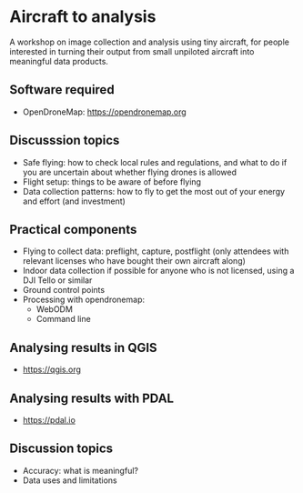 # Aircraft to analysis

A workshop on image collection and analysis using tiny aircraft, for people interested in turning their output from small unpiloted aircraft into meaningful data products.

## Software required
- OpenDroneMap: https://opendronemap.org

## Discusssion topics
- Safe flying: how to check local rules and regulations, and what to do if you are uncertain about whether flying drones is allowed
- Flight setup: things to be aware of before flying
- Data collection patterns: how to fly to get the most out of your energy and effort (and investment)

## Practical components
- Flying to collect data: preflight, capture, postflight (only attendees with relevant licenses who have bought their own aircraft along)
- Indoor data collection if possible for anyone who is not licensed, using a DJI Tello or similar
- Ground control points
- Processing with opendronemap:
    - WebODM
    - Command line

## Analysing results in QGIS
- https://qgis.org

## Analysing results with PDAL
- https://pdal.io

## Discussion topics
- Accuracy: what is meaningful?
- Data uses and limitations
